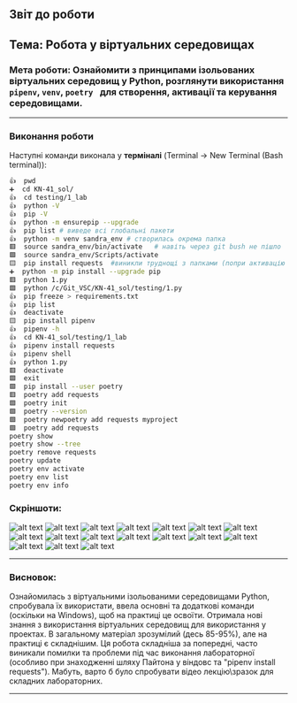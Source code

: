 ## Звіт до роботи
## Тема: Робота у віртуальних середовищах
### Мета роботи: Ознайомити з принципами ізольованих віртуальних середовищ у Python, розглянути використання `pipenv`, `venv`, `poetry ` для створення, активації та керування середовищами.

---
### Виконання роботи
Наступні команди виконала у **терміналі** (Terminal -> New Terminal (Bash terminal)):

```bash
👍  pwd      
➕  cd KN-41_sol/   
👍  cd testing/1_lab  
👍  python -V 
👍  pip -V 
👍  python -m ensurepip --upgrade 
👍  pip list # виведе всі глобальні пакети
👍  python -m venv sandra_env # створилась окрема папка
🟥  source sandra_env/bin/activate   # навіть через git bush не пішло
🟩  source sandra_env/Scripts/activate
🟨  pip install requests  #виникли труднощі з папками (попри активацію ВС, інсталювало глобально)
➕  python -m pip install --upgrade pip
🟥  python 1.py
🟩  python /c/Git_VSC/KN-41_sol/testing/1.py
👍  pip freeze > requirements.txt
👍  pip list
👍  deactivate
🟨  pip install pipenv
👍  pipenv -h
👍  cd KN-41_sol/testing/1_lab
👍  pipenv install requests
👍  pipenv shell
👍  python 1.py
🟥  deactivate
🟩  exit
🟩  pip install --user poetry
🟥  poetry add requests
🟩  poetry init
🟩  poetry --version
🟩  poetry newpoetry add requests myproject
🟩  poetry add requests
poetry show
poetry show --tree
poetry remove requests
poetry update
poetry env activate
poetry env list
poetry env info

```
### **Скріншоти:**

![alt text](./images_all/image.png)
![alt text](./images_all/image2.png)
![alt text](./images_all/image3.png)
![alt text](./images_all/image4.png)
![alt text](./images_all/image5.png)
![alt text](./images_all/image6.png)
![alt text](./images_all/image7.png)
![alt text](./images_all/image8.png)
![alt text](./images_all/image9.png)
![alt text](./images_all/image10.png)
![alt text](./images_all/image11.png)
![alt text](./images_all/image13.png)
![alt text](./images_all/image14.png)
![alt text](./images_all/image15.png)
![alt text](./images_all/image16.png)
![alt text](./images_all/image17.png)
![alt text](./images_all/image18.png)

-----------------------------------


### Висновок:

Ознайомилась з віртуальними ізольованими середовищами Python, спробувала їх використати, ввела основні та додаткові команди (оскільки на Windows), щоб на практиці це освоїти. Отримала нові знання з використання віртуальних середовищ для використання у проектах.
В загальному матеріал зрозумілий (десь 85-95%), але на практиці є складнішим.
Ця робота складніша за попередні, часто виникали помилки та проблеми під час виконання лабораторної (особливо при знаходженні шляху Пайтона у віндовс та "pipenv install requests"). 
Мабуть, варто б було спробувати відео лекцію\зразок для складних лабораторних.

---
